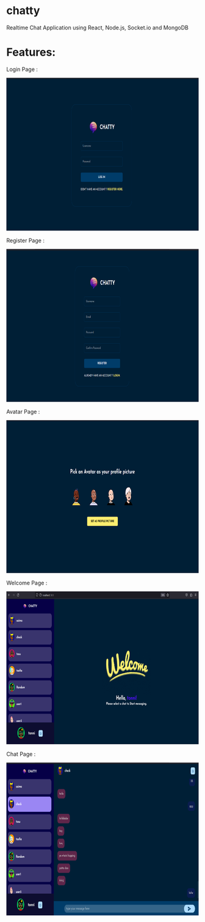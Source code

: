 # chatty
Realtime Chat Application using React, Node.js, Socket.io and MongoDB

# Features:
Login Page :

<img src="https://github.com/Saimatonni/chatty/blob/master/public/chat-app/public/SS/login.png" height="400" />


Register Page :

<img src="https://github.com/Saimatonni/chatty/blob/master/public/chat-app/public/SS/register.png" height="400" />

Avatar Page :

<img src="https://github.com/Saimatonni/chatty/blob/master/public/chat-app/public/SS/avatar.png" height="400" />

Welcome Page :

<img src="https://github.com/Saimatonni/chatty/blob/master/public/chat-app/public/SS/welcome.png" height="400" />


Chat Page :

<img src="https://github.com/Saimatonni/chatty/blob/master/public/chat-app/public/SS/chat.png" height="400" />
